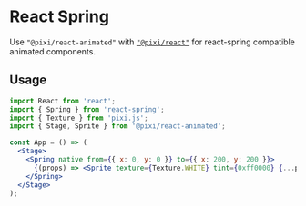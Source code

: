 # React Spring

Use `"@pixi/react-animated"` with [`"@pixi/react"`](https://github.com/pixijs/pixi-react/tree/master/packages/react)
for react-spring compatible animated components.

## Usage

```jsx
import React from 'react';
import { Spring } from 'react-spring';
import { Texture } from 'pixi.js';
import { Stage, Sprite } from '@pixi/react-animated';

const App = () => (
  <Stage>
    <Spring native from={{ x: 0, y: 0 }} to={{ x: 200, y: 200 }}>
      {(props) => <Sprite texture={Texture.WHITE} tint={0xff0000} {...props} />}
    </Spring>
  </Stage>
);
```
